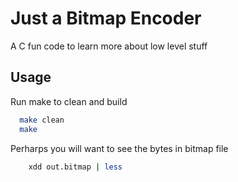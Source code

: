 # Just a Bitmap Encoder
A C fun code to learn more about low level stuff

## Usage

Run make to clean and build

```bash
  make clean
  make
```

Perharps you will want to see the bytes in bitmap file

```bash
    xdd out.bitmap | less
```
